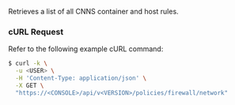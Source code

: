 Retrieves a list of all CNNS container and host rules.

### cURL Request
Refer to the following example cURL command:

```bash
$ curl -k \
  -u <USER> \
  -H 'Content-Type: application/json' \
  -X GET \
  "https://<CONSOLE>/api/v<VERSION>/policies/firewall/network"
```
